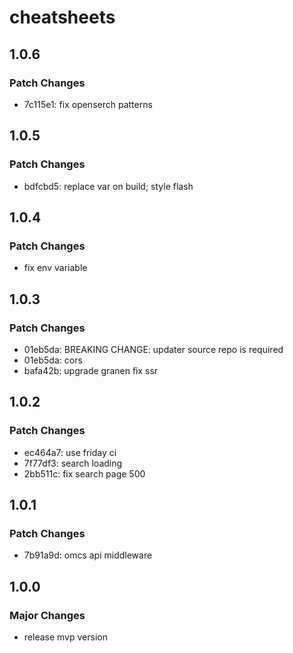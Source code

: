 # cheatsheets

## 1.0.6

### Patch Changes

- 7c115e1: fix openserch patterns

## 1.0.5

### Patch Changes

- bdfcbd5: replace var on build; style flash

## 1.0.4

### Patch Changes

- fix env variable

## 1.0.3

### Patch Changes

- 01eb5da: BREAKING CHANGE: updater source repo is required
- 01eb5da: cors
- bafa42b: upgrade granen fix ssr

## 1.0.2

### Patch Changes

- ec464a7: use friday ci
- 7f77df3: search loading
- 2bb511c: fix search page 500

## 1.0.1

### Patch Changes

- 7b91a9d: omcs api middleware

## 1.0.0

### Major Changes

- release mvp version
